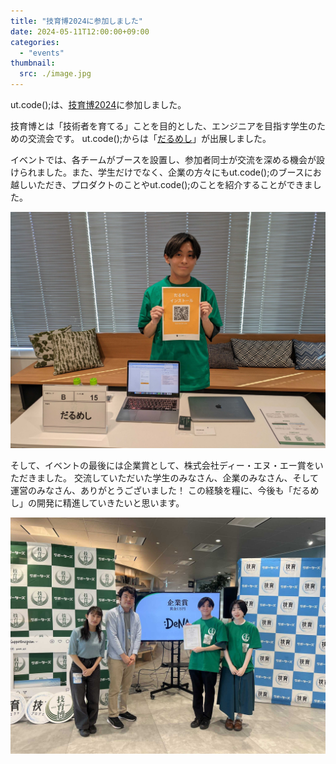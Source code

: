 ```yaml
---
title: "技育博2024に参加しました"
date: 2024-05-11T12:00:00+09:00
categories:
  - "events"
thumbnail:
  src: ./image.jpg
---
```


ut.code();は、[技育博2024](https://twitter.com/geek_pjt/status/1789225150996767102?t=YfiqPxqcbqiTNQ58a13oFA&s=19)に参加しました。

技育博とは「技術者を育てる」ことを目的とした、エンジニアを目指す学生のための交流会です。
ut.code();からは「[だるめし](https://utcode.net/projects/dull-meshi/)」が出展しました。

イベントでは、各チームがブースを設置し、参加者同士が交流を深める機会が設けられました。また、学生だけでなく、企業の方々にもut.code();のブースにお越しいただき、プロダクトのことやut.code();のことを紹介することができました。

![ブースの写真](./booth.jpg)

そして、イベントの最後には企業賞として、株式会社ディー・エヌ・エー賞をいただきました。
交流していただいた学生のみなさん、企業のみなさん、そして運営のみなさん、ありがとうございました！
この経験を糧に、今後も「だるめし」の開発に精進していきたいと思います。

![株式会社ディー・エヌ・エー賞の写真](./dena.jpg)
